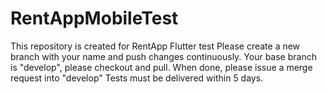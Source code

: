 # RentAppMobileTest
This repository is created for RentApp Flutter test
Please create a new branch with your name and push changes continuously.
Your base branch is "develop", please checkout and pull.
When done, please issue a merge request into "develop"
Tests must be delivered within 5 days.
